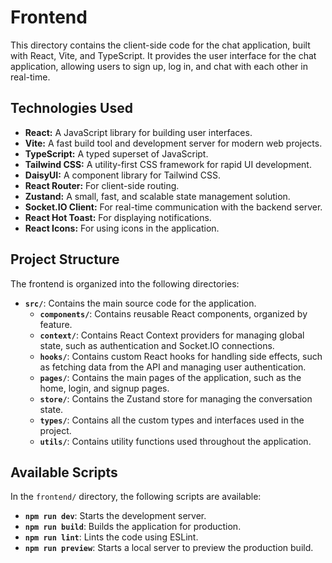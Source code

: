 # Frontend

This directory contains the client-side code for the chat application, built with React, Vite, and TypeScript. It provides the user interface for the chat application, allowing users to sign up, log in, and chat with each other in real-time.

## Technologies Used

- **React:** A JavaScript library for building user interfaces.
- **Vite:** A fast build tool and development server for modern web projects.
- **TypeScript:** A typed superset of JavaScript.
- **Tailwind CSS:** A utility-first CSS framework for rapid UI development.
- **DaisyUI:** A component library for Tailwind CSS.
- **React Router:** For client-side routing.
- **Zustand:** A small, fast, and scalable state management solution.
- **Socket.IO Client:** For real-time communication with the backend server.
- **React Hot Toast:** For displaying notifications.
- **React Icons:** For using icons in the application.

## Project Structure

The frontend is organized into the following directories:

- **`src/`**: Contains the main source code for the application.
  - **`components/`**: Contains reusable React components, organized by feature.
  - **`context/`**: Contains React Context providers for managing global state, such as authentication and Socket.IO connections.
  - **`hooks/`**: Contains custom React hooks for handling side effects, such as fetching data from the API and managing user authentication.
  - **`pages/`**: Contains the main pages of the application, such as the home, login, and signup pages.
  - **`store/`**: Contains the Zustand store for managing the conversation state.
  - **`types/`**: Contains all the custom types and interfaces used in the project.
  - **`utils/`**: Contains utility functions used throughout the application.

## Available Scripts

In the `frontend/` directory, the following scripts are available:

- **`npm run dev`**: Starts the development server.
- **`npm run build`**: Builds the application for production.
- **`npm run lint`**: Lints the code using ESLint.
- **`npm run preview`**: Starts a local server to preview the production build.